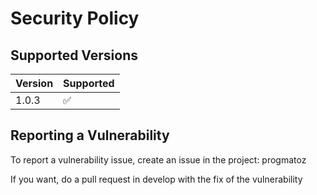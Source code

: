 # Security Policy

## Supported Versions

| Version | Supported          |
| ------- | ------------------ |
| 1.0.3   | :white_check_mark: |

## Reporting a Vulnerability

To report a vulnerability issue, create an issue in the project: progmatoz

If you want, do a pull request in develop with the fix of the vulnerability

